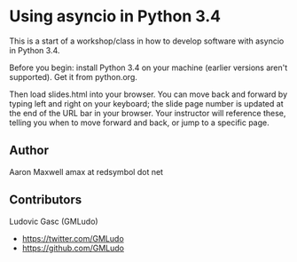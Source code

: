 # Using asyncio in Python 3.4

This is a start of a workshop/class in how to develop software with
asyncio in Python 3.4.

Before you begin: install Python 3.4 on your machine (earlier versions
aren't supported). Get it from python.org.

Then load slides.html into your browser. You can move back and forward
by typing left and right on your keyboard; the slide page number is
updated at the end of the URL bar in your browser. Your instructor
will reference these, telling you when to move forward and back, or
jump to a specific page.

## Author

Aaron Maxwell
amax at redsymbol dot net

## Contributors

Ludovic Gasc (GMLudo)

* https://twitter.com/GMLudo
* https://github.com/GMLudo